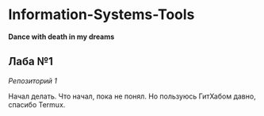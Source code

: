 # Information-Systems-Tools
**Dance with death in my dreams**

## Лаба №1

*Репозиторий 1*

Начал делать. Что начал, пока не понял. Но пользуюсь ГитХабом давно, спасибо Termux.
